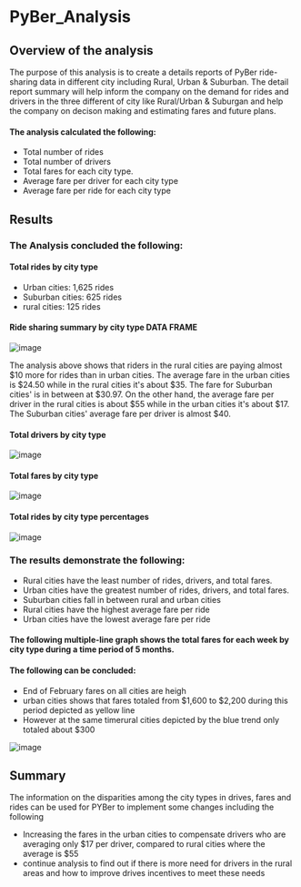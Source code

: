 # PyBer_Analysis

## Overview of the analysis 

The purpose of this analysis is to create a details reports of PyBer ride-sharing data in different city including Rural, Urban & Suburban. The detail report summary will help inform the company on the demand for rides and drivers in the three different of city like Rural/Urban & Suburgan and help the company on decison making and estimating fares and future plans.

#### The analysis calculated the following:
- Total number of rides
- Total number of drivers 
- Total fares for each city type. 
- Average fare per driver for each city type
- Average fare per ride for each city type

## Results

### The Analysis concluded the following:
 
 #### Total rides by city type 
 
- Urban cities: 1,625 rides
- Suburban cities: 625 rides 
- rural cities​: 125 rides 

#### Ride sharing summary by city type DATA FRAME
 
![image](https://user-images.githubusercontent.com/90416094/140609776-a82d2536-79bc-45df-a0bf-bcbf79af4d02.png)

The analysis above shows that riders in the rural cities are paying almost $10 more for rides than in urban cities. The average fare in the urban cities is $24.50 while in the rural cities it's about $35. The fare for Suburban cities' is in between at $30.97. On the other hand, the average fare per driver in the rural cities is about $55 while in the urban cities it's about $17. The Suburban cities' average fare per driver is almost $40.

#### Total drivers by city type

![image](https://user-images.githubusercontent.com/90416094/140609812-6f0545ea-972a-422e-8054-537d347d43cb.png)

#### Total fares by city type

![image](https://user-images.githubusercontent.com/90416094/140610000-6f087506-6a77-4108-a9dc-80ca20548828.png)

#### Total rides by city type percentages  

![image](https://user-images.githubusercontent.com/90416094/140609587-9a88872a-3c10-4f26-88bf-03e37220e637.png)

### The results demonstrate the following: 

- Rural cities have the least number of rides, drivers, and total fares.
- Urban cities have the greatest number of rides, drivers, and total fares.
- Suburban cities fall in between rural and urban cities
- Rural cities have the highest average fare per ride 
- Urban cities have the lowest average fare per ride



#### The following multiple-line graph shows the total fares for each week by city type during a time period of 5 months.
#### The following can be concluded: 

- End of February fares on all cities are heigh
- urban cities shows that fares totaled from $1,600 to $2,200 during this period depicted as yellow line
- However at the same timerural cities depicted by the blue trend only totaled about $300


![image](https://user-images.githubusercontent.com/90416094/140609859-a67030ce-33df-450c-b22c-6ebb070eb39b.png)

## Summary 

The information on the disparities among the city types in drives, fares and rides can be used for PYBer to implement some changes including the following 

-  Increasing the fares in the urban cities to compensate drivers who are averaging only $17 per driver, compared to rural cities where the average is $55 
-  continue analysis to find out if there is more need for drivers in the rural areas and how to improve drives incentives to meet these needs




